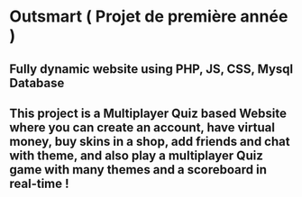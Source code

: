 # Outsmart ( Projet de première année )

## Fully dynamic website using PHP, JS, CSS, Mysql Database
## This project is a Multiplayer Quiz based Website where you can create an account, have virtual money, buy skins in a shop, add friends and chat with theme, and also play a multiplayer Quiz game with many themes and a scoreboard in real-time !

